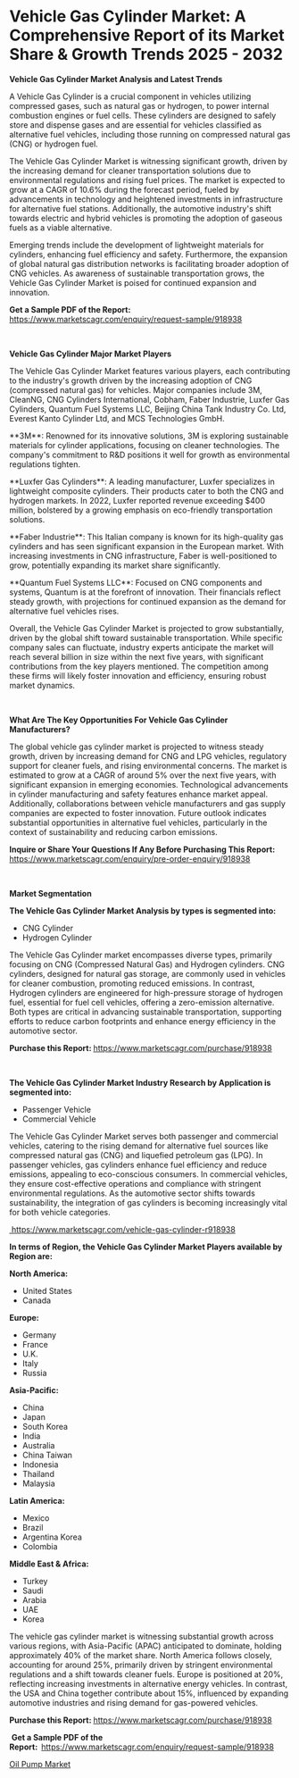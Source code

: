 <p><h1>Vehicle Gas Cylinder Market: A Comprehensive Report of its Market Share & Growth Trends 2025 - 2032</h1></p><p><strong>Vehicle Gas Cylinder Market Analysis and Latest Trends</strong></p>
<p><p>A Vehicle Gas Cylinder is a crucial component in vehicles utilizing compressed gases, such as natural gas or hydrogen, to power internal combustion engines or fuel cells. These cylinders are designed to safely store and dispense gases and are essential for vehicles classified as alternative fuel vehicles, including those running on compressed natural gas (CNG) or hydrogen fuel. </p><p>The Vehicle Gas Cylinder Market is witnessing significant growth, driven by the increasing demand for cleaner transportation solutions due to environmental regulations and rising fuel prices. The market is expected to grow at a CAGR of 10.6% during the forecast period, fueled by advancements in technology and heightened investments in infrastructure for alternative fuel stations. Additionally, the automotive industry's shift towards electric and hybrid vehicles is promoting the adoption of gaseous fuels as a viable alternative. </p><p>Emerging trends include the development of lightweight materials for cylinders, enhancing fuel efficiency and safety. Furthermore, the expansion of global natural gas distribution networks is facilitating broader adoption of CNG vehicles. As awareness of sustainable transportation grows, the Vehicle Gas Cylinder Market is poised for continued expansion and innovation.</p></p>
<p><strong>Get a Sample PDF of the Report:&nbsp;</strong> <a href="https://www.marketscagr.com/enquiry/request-sample/918938?utm_campaign=3172&utm_medium=2&utm_source=Github&utm_content=ia&utm_term=30032025&utm_id=vehicle-gas-cylinder">https://www.marketscagr.com/enquiry/request-sample/918938</a></p>
<p>&nbsp;</p>
<p><strong>Vehicle Gas Cylinder Major Market Players</strong></p>
<p><p>The Vehicle Gas Cylinder Market features various players, each contributing to the industry's growth driven by the increasing adoption of CNG (compressed natural gas) for vehicles. Major companies include 3M, CleanNG, CNG Cylinders International, Cobham, Faber Industrie, Luxfer Gas Cylinders, Quantum Fuel Systems LLC, Beijing China Tank Industry Co. Ltd, Everest Kanto Cylinder Ltd, and MCS Technologies GmbH.</p><p>**3M**: Renowned for its innovative solutions, 3M is exploring sustainable materials for cylinder applications, focusing on cleaner technologies. The company's commitment to R&D positions it well for growth as environmental regulations tighten.</p><p>**Luxfer Gas Cylinders**: A leading manufacturer, Luxfer specializes in lightweight composite cylinders. Their products cater to both the CNG and hydrogen markets. In 2022, Luxfer reported revenue exceeding $400 million, bolstered by a growing emphasis on eco-friendly transportation solutions.</p><p>**Faber Industrie**: This Italian company is known for its high-quality gas cylinders and has seen significant expansion in the European market. With increasing investments in CNG infrastructure, Faber is well-positioned to grow, potentially expanding its market share significantly.</p><p>**Quantum Fuel Systems LLC**: Focused on CNG components and systems, Quantum is at the forefront of innovation. Their financials reflect steady growth, with projections for continued expansion as the demand for alternative fuel vehicles rises.</p><p>Overall, the Vehicle Gas Cylinder Market is projected to grow substantially, driven by the global shift toward sustainable transportation. While specific company sales can fluctuate, industry experts anticipate the market will reach several billion in size within the next five years, with significant contributions from the key players mentioned. The competition among these firms will likely foster innovation and efficiency, ensuring robust market dynamics.</p></p>
<p>&nbsp;</p>
<p><strong>What Are The Key Opportunities For Vehicle Gas Cylinder Manufacturers?</strong></p>
<p><p>The global vehicle gas cylinder market is projected to witness steady growth, driven by increasing demand for CNG and LPG vehicles, regulatory support for cleaner fuels, and rising environmental concerns. The market is estimated to grow at a CAGR of around 5% over the next five years, with significant expansion in emerging economies. Technological advancements in cylinder manufacturing and safety features enhance market appeal. Additionally, collaborations between vehicle manufacturers and gas supply companies are expected to foster innovation. Future outlook indicates substantial opportunities in alternative fuel vehicles, particularly in the context of sustainability and reducing carbon emissions.</p></p>
<p><strong>Inquire or Share Your Questions If Any Before Purchasing This Report:</strong> <a href="https://www.marketscagr.com/enquiry/pre-order-enquiry/918938?utm_campaign=3172&utm_medium=2&utm_source=Github&utm_content=ia&utm_term=30032025&utm_id=vehicle-gas-cylinder">https://www.marketscagr.com/enquiry/pre-order-enquiry/918938</a></p>
<p>&nbsp;</p>
<p><strong>Market Segmentation</strong></p>
<p><strong>The Vehicle Gas Cylinder Market Analysis by types is segmented into:</strong></p>
<p><ul><li>CNG Cylinder</li><li>Hydrogen Cylinder</li></ul></p>
<p><p>The Vehicle Gas Cylinder market encompasses diverse types, primarily focusing on CNG (Compressed Natural Gas) and Hydrogen cylinders. CNG cylinders, designed for natural gas storage, are commonly used in vehicles for cleaner combustion, promoting reduced emissions. In contrast, Hydrogen cylinders are engineered for high-pressure storage of hydrogen fuel, essential for fuel cell vehicles, offering a zero-emission alternative. Both types are critical in advancing sustainable transportation, supporting efforts to reduce carbon footprints and enhance energy efficiency in the automotive sector.</p></p>
<p><strong>Purchase this Report:&nbsp;</strong><a href="https://www.marketscagr.com/purchase/918938?utm_campaign=3172&utm_medium=2&utm_source=Github&utm_content=ia&utm_term=30032025&utm_id=vehicle-gas-cylinder">https://www.marketscagr.com/purchase/918938</a></p>
<p>&nbsp;</p>
<p><strong>The Vehicle Gas Cylinder Market Industry Research by Application is segmented into:</strong></p>
<p><ul><li>Passenger Vehicle</li><li>Commercial Vehicle</li></ul></p>
<p><p>The Vehicle Gas Cylinder Market serves both passenger and commercial vehicles, catering to the rising demand for alternative fuel sources like compressed natural gas (CNG) and liquefied petroleum gas (LPG). In passenger vehicles, gas cylinders enhance fuel efficiency and reduce emissions, appealing to eco-conscious consumers. In commercial vehicles, they ensure cost-effective operations and compliance with stringent environmental regulations. As the automotive sector shifts towards sustainability, the integration of gas cylinders is becoming increasingly vital for both vehicle categories.</p></p>
<p><a href="https://www.marketscagr.com/vehicle-gas-cylinder-r918938?utm_campaign=3172&utm_medium=2&utm_source=Github&utm_content=ia&utm_term=30032025&utm_id=vehicle-gas-cylinder">&nbsp;https://www.marketscagr.com/vehicle-gas-cylinder-r918938</a></p>
<p><strong>In terms of Region, the Vehicle Gas Cylinder Market Players available by Region are:</strong></p>
<p>
    <p> <strong> North America: </strong>
        <ul>
            <li>United States</li>
            <li>Canada</li>
        </ul>
        </p> 
    <p> <strong> Europe: </strong>
        <ul>
            <li>Germany</li>
            <li>France</li>
            <li>U.K.</li>
            <li>Italy</li>
            <li>Russia</li>
        </ul>
        </p> 
    <p> <strong> Asia-Pacific: </strong>
        <ul>
            <li>China</li>
            <li>Japan</li>
            <li>South Korea</li>
            <li>India</li>
            <li>Australia</li>
            <li>China Taiwan</li>
            <li>Indonesia</li>
            <li>Thailand</li>
            <li>Malaysia</li>
        </ul>
        </p> 
    <p> <strong> Latin America: </strong>
        <ul>
            <li>Mexico</li>
            <li>Brazil</li>
            <li>Argentina Korea</li>
            <li>Colombia</li>
        </ul>
        </p> 
    <p> <strong> Middle East & Africa: </strong>
        <ul>
            <li>Turkey</li>
            <li>Saudi</li>
            <li>Arabia</li>
            <li>UAE</li>
            <li>Korea</li>
        </ul>
    </p>
    </p>
<p><p>The vehicle gas cylinder market is witnessing substantial growth across various regions, with Asia-Pacific (APAC) anticipated to dominate, holding approximately 40% of the market share. North America follows closely, accounting for around 25%, primarily driven by stringent environmental regulations and a shift towards cleaner fuels. Europe is positioned at 20%, reflecting increasing investments in alternative energy vehicles. In contrast, the USA and China together contribute about 15%, influenced by expanding automotive industries and rising demand for gas-powered vehicles.</p></p>
<p><strong>Purchase this Report: </strong><a href="https://www.marketscagr.com/purchase/918938?utm_campaign=3172&utm_medium=2&utm_source=Github&utm_content=ia&utm_term=30032025&utm_id=vehicle-gas-cylinder">https://www.marketscagr.com/purchase/918938</a></p>
<p>&nbsp;<strong>Get a Sample PDF of the Report:&nbsp;&nbsp;</strong><a href="https://www.marketscagr.com/enquiry/request-sample/918938?utm_campaign=3172&utm_medium=2&utm_source=Github&utm_content=ia&utm_term=30032025&utm_id=vehicle-gas-cylinder">https://www.marketscagr.com/enquiry/request-sample/918938</a></p>
<p><strong></strong></p>
<p><p><a href="https://github.com/chkrselia/Market-Research-Report-List-1/blob/main/oil-pump-market.md?utm_campaign=3172&utm_medium=2&utm_source=Github&utm_content=ia&utm_term=30032025&utm_id=vehicle-gas-cylinder">Oil Pump Market</a></p></p>